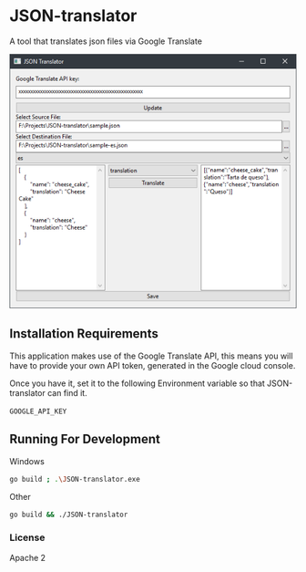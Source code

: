 # JSON-translator

A tool that translates json files via Google Translate


![Screenshot](docs/images/screenshot.png)


## Installation Requirements

This application makes use of the Google Translate API, this means you will have
to provide your own API token, generated in the Google cloud console.

Once you have it, set it to the following Environment variable so that JSON-translator can find it.

`GOOGLE_API_KEY`

## Running For Development


Windows

```sh
go build ; .\JSON-translator.exe
```


Other

```sh
go build && ./JSON-translator
```


### License
Apache 2